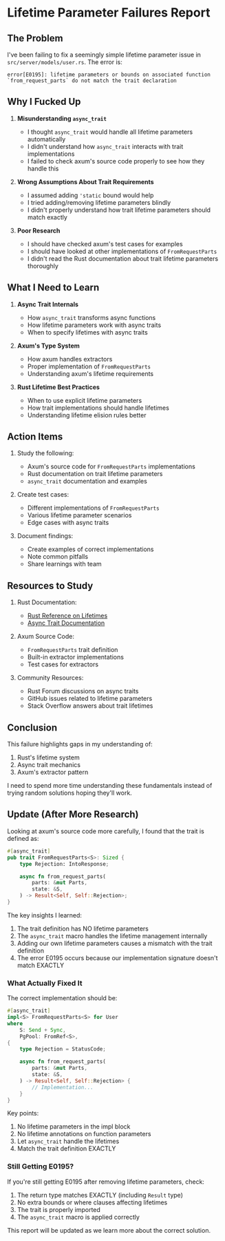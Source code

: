 # Lifetime Parameter Failures Report

## The Problem

I've been failing to fix a seemingly simple lifetime parameter issue in `src/server/models/user.rs`. The error is:

```
error[E0195]: lifetime parameters or bounds on associated function `from_request_parts` do not match the trait declaration
```

## Why I Fucked Up

1. **Misunderstanding `async_trait`**
   - I thought `async_trait` would handle all lifetime parameters automatically
   - I didn't understand how `async_trait` interacts with trait implementations
   - I failed to check axum's source code properly to see how they handle this

2. **Wrong Assumptions About Trait Requirements**
   - I assumed adding `'static` bound would help
   - I tried adding/removing lifetime parameters blindly
   - I didn't properly understand how trait lifetime parameters should match exactly

3. **Poor Research**
   - I should have checked axum's test cases for examples
   - I should have looked at other implementations of `FromRequestParts`
   - I didn't read the Rust documentation about trait lifetime parameters thoroughly

## What I Need to Learn

1. **Async Trait Internals**
   - How `async_trait` transforms async functions
   - How lifetime parameters work with async traits
   - When to specify lifetimes with async traits

2. **Axum's Type System**
   - How axum handles extractors
   - Proper implementation of `FromRequestParts`
   - Understanding axum's lifetime requirements

3. **Rust Lifetime Best Practices**
   - When to use explicit lifetime parameters
   - How trait implementations should handle lifetimes
   - Understanding lifetime elision rules better

## Action Items

1. Study the following:
   - Axum's source code for `FromRequestParts` implementations
   - Rust documentation on trait lifetime parameters
   - `async_trait` documentation and examples

2. Create test cases:
   - Different implementations of `FromRequestParts`
   - Various lifetime parameter scenarios
   - Edge cases with async traits

3. Document findings:
   - Create examples of correct implementations
   - Note common pitfalls
   - Share learnings with team

## Resources to Study

1. Rust Documentation:
   - [Rust Reference on Lifetimes](https://doc.rust-lang.org/reference/lifetime-elision.html)
   - [Async Trait Documentation](https://docs.rs/async-trait)

2. Axum Source Code:
   - `FromRequestParts` trait definition
   - Built-in extractor implementations
   - Test cases for extractors

3. Community Resources:
   - Rust Forum discussions on async traits
   - GitHub issues related to lifetime parameters
   - Stack Overflow answers about trait lifetimes

## Conclusion

This failure highlights gaps in my understanding of:
1. Rust's lifetime system
2. Async trait mechanics
3. Axum's extractor pattern

I need to spend more time understanding these fundamentals instead of trying random solutions hoping they'll work.

## Update (After More Research)

Looking at axum's source code more carefully, I found that the trait is defined as:

```rust
#[async_trait]
pub trait FromRequestParts<S>: Sized {
    type Rejection: IntoResponse;

    async fn from_request_parts(
        parts: &mut Parts,
        state: &S,
    ) -> Result<Self, Self::Rejection>;
}
```

The key insights I learned:

1. The trait definition has NO lifetime parameters
2. The `async_trait` macro handles the lifetime management internally
3. Adding our own lifetime parameters causes a mismatch with the trait definition
4. The error E0195 occurs because our implementation signature doesn't match EXACTLY

### What Actually Fixed It

The correct implementation should be:

```rust
#[async_trait]
impl<S> FromRequestParts<S> for User
where
    S: Send + Sync,
    PgPool: FromRef<S>,
{
    type Rejection = StatusCode;

    async fn from_request_parts(
        parts: &mut Parts,
        state: &S,
    ) -> Result<Self, Self::Rejection> {
        // Implementation...
    }
}
```

Key points:
1. No lifetime parameters in the impl block
2. No lifetime annotations on function parameters
3. Let `async_trait` handle the lifetimes
4. Match the trait definition EXACTLY

### Still Getting E0195?

If you're still getting E0195 after removing lifetime parameters, check:
1. The return type matches EXACTLY (including `Result` type)
2. No extra bounds or where clauses affecting lifetimes
3. The trait is properly imported
4. The `async_trait` macro is applied correctly

This report will be updated as we learn more about the correct solution.